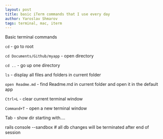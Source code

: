 ```yaml
---
layout: post
title: basic iTerm commands that I use every day
author: Yaroslav Shmarov
tags: terminal, mac, iterm
---
```


Basic terminal commands

`cd`  - go to root

`cd Documents/Github/myapp` - open directory

`cd ..` - go up one directory

`ls` - display all files and folders in current folder

`open Readme.md` - find Readme.md in current folder and open it in the default app

`Ctrl+L` - clear current terminal window

`Command+T` - open a new terminal window

Tab - show dir starting with….

rails console --sandbox # all db changes will be terminated after end of session
